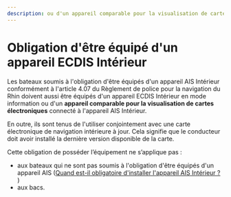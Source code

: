 ```yaml
---
description: ou d'un appareil comparable pour la visualisation de cartes électroniques
---
```


# Obligation d'être équipé d'un appareil ECDIS Intérieur

Les bateaux soumis à l'obligation d'être équipés d'un appareil AIS Intérieur conformément à l'article 4.07 du Règlement de police pour la navigation du Rhin doivent aussi être équipés d'un appareil ECDIS Intérieur en mode information ou d'un **appareil comparable pour la visualisation de cartes électroniques** connecté à l'appareil AIS Intérieur.

En outre, ils sont tenus de l'utiliser conjointement avec une carte électronique de navigation intérieure à jour. Cela signifie que le conducteur doit avoir installé la dernière version disponible de la carte.

Cette obligation de posséder l’équipement ne s’applique pas :

* aux bateaux qui ne sont pas soumis à l'obligation d'être équipés d'un appareil AIS \([Quand est-il obligatoire d'installer l'appareil AIS Intérieur ?](qr7.md#bateaux-exemptes) \)
* aux bacs.

